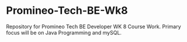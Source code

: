 # Promineo-Tech-BE-Wk8
Repository for Promineo Tech BE Developer WK 8 Course Work. Primary focus will be on Java Programming and mySQL. 
